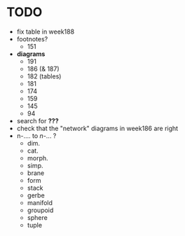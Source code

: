 # TODO

- fix table in week188
- footnotes?
    + 151
- **diagrams**
    + 191
    + 186 (& 187)
    + 182 (tables)
    + 181
    + 174
    + 159
    + 145
    + 94
- search for **???**
- check that the "network" diagrams in week186 are right
- n-.... to $n$-... ?
    + dim.
    + cat.
    + morph.
    + simp.
    + brane
    + form
    + stack
    + gerbe
    + manifold
    + groupoid
    + sphere
    + tuple